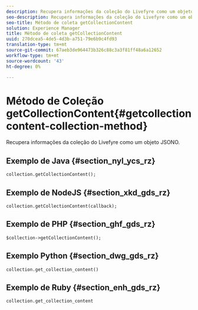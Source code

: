 ```yaml
---
description: Recupera informações da coleção do Livefyre como um objeto JSONO.
seo-description: Recupera informações da coleção do Livefyre como um objeto JSONO.
seo-title: Método de coleta getCollectionContent
solution: Experience Manager
title: Método de coleta getCollectionContent
uuid: 270dcea5-4de5-4d3b-a751-79e6b9c4fd93
translation-type: tm+mt
source-git-commit: 67aeb3de964473b326c88c3a3f81ff48a6a12652
workflow-type: tm+mt
source-wordcount: '43'
ht-degree: 0%

---
```



# Método de Coleção getCollectionContent{#getcollectioncontent-collection-method}

Recupera informações da coleção do Livefyre como um objeto JSONO.

## Exemplo de Java {#section_nyl_ycs_rz}

```
collection.getCollectionContent(); 
```

## Exemplo de NodeJS {#section_xkd_gds_rz}

```
collection.getCollectionContent(callback); 
```

## Exemplo de PHP {#section_ghf_gds_rz}

```
$collection->getCollectionContent(); 
```

## Exemplo Python {#section_dwg_gds_rz}

```
collection.get_collection_content() 
```

## Exemplo de Ruby {#section_enh_gds_rz}

```
collection.get_collection_content 
```

